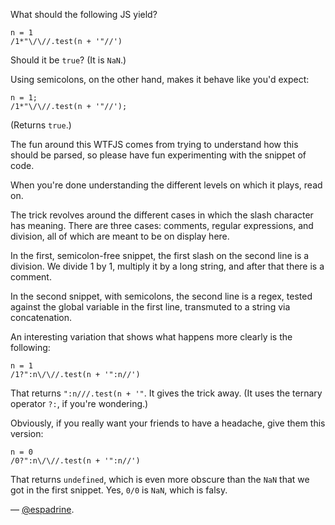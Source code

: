 What should the following JS yield?

```
n = 1
/1*"\/\//.test(n + '"//')
```

Should it be `true`? (It is `NaN`.)

Using semicolons, on the other hand, makes it behave like you'd expect:

```
n = 1;
/1*"\/\//.test(n + '"//');
```

(Returns `true`.)

The fun around this WTFJS comes from trying to understand how this should be
parsed, so please have fun experimenting with the snippet of code.

When you're done understanding the different levels on which it plays, read on.

The trick revolves around the different cases in which the slash character has
meaning. There are three cases: comments, regular expressions, and division,
all of which are meant to be on display here.

In the first, semicolon-free snippet, the first slash on the second line is a
division. We divide 1 by 1, multiply it by a long string, and after that there
is a comment.

In the second snippet, with semicolons, the second line is a regex, tested
against the global variable in the first line, transmuted to a string via
concatenation.

An interesting variation that shows what happens more clearly is the following:

```
n = 1
/1?":n\/\//.test(n + '":n//')
```

That returns `":n///.test(n + '"`. It gives the trick away.
(It uses the ternary operator `?:`, if you're wondering.)

Obviously, if you really want your friends to have a headache, give them this
version:

```
n = 0
/0?":n\/\//.test(n + '":n//')
```

That returns `undefined`, which is even more obscure than the `NaN` that we got
in the first snippet.
Yes, `0/0` is `NaN`, which is falsy.

— [@espadrine](http://espadrine.github.com/).
